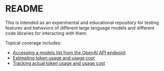 # README

This is intended as an experimental and educational repository for testing features and behaviors of different large language models and different code libraries for interacting with them.

Topical coverage includes:

- [Accessing a models list from the OpenAI API endpoint](https://github.com/chriscarrollsmith/llm-developer-playground/tree/main/llm_developer_playground/model_list.ipynb)
- [Estimating token usage and usage cost](https://github.com/chriscarrollsmith/llm-developer-playground/tree/main/llm_developer_playground/cost_estimation.py)
- [Tracking actual token usage and usage cost](https://github.com/chriscarrollsmith/llm-developer-playground/tree/main/llm_developer_playground/model_list.ipynb/cost_tracking.ipynb)